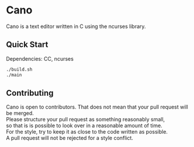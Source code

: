 # Cano
Cano is a text editor written in C using the ncurses library.

## Quick Start
Dependencies: CC, ncurses
```sh
./build.sh
./main
```

## Contributing
Cano is open to contributors. That does not mean that your pull request will be merged. \
Please structure your pull request as something reasonably small, \
so that is is possible to look over in a reasonable amount of time. \
For the style, try to keep it as close to the code written as possible. \
A pull request will not be rejected for a style conflict.
